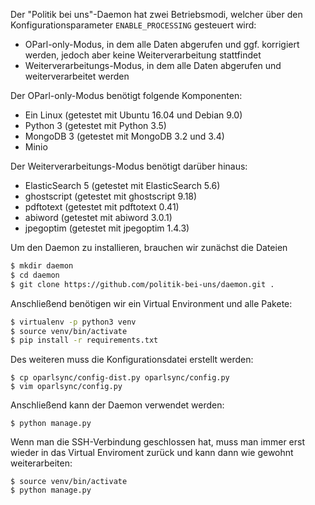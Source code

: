 Der "Politik bei uns"-Daemon hat zwei Betriebsmodi, welcher über den Konfigurationsparameter `ENABLE_PROCESSING` gesteuert wird:
* OParl-only-Modus, in dem alle Daten abgerufen und ggf. korrigiert werden, jedoch aber keine Weiterverarbeitung stattfindet
* Weiterverarbeitungs-Modus, in dem alle Daten abgerufen und weiterverarbeitet werden

Der OParl-only-Modus benötigt folgende Komponenten:
* Ein Linux (getestet mit Ubuntu 16.04 und Debian 9.0)
* Python 3 (getestet mit Python 3.5)
* MongoDB 3 (getestet mit MongoDB 3.2 und 3.4)
* Minio

Der Weiterverarbeitungs-Modus benötigt darüber hinaus:
* ElasticSearch 5 (getestet mit ElasticSearch 5.6)
* ghostscript (getestet mit ghostscript 9.18)
* pdftotext (getestet mit pdftotext 0.41)
* abiword (getestet mit abiword 3.0.1)
* jpegoptim (getestet mit jpegoptim 1.4.3)

Um den Daemon zu installieren, brauchen wir zunächst die Dateien

```bash
$ mkdir daemon
$ cd daemon
$ git clone https://github.com/politik-bei-uns/daemon.git .
```

Anschließend benötigen wir ein Virtual Environment und alle Pakete:
```bash
$ virtualenv -p python3 venv 
$ source venv/bin/activate
$ pip install -r requirements.txt
```

Des weiteren muss die Konfigurationsdatei erstellt werden:
```
$ cp oparlsync/config-dist.py oparlsync/config.py
$ vim oparlsync/config.py
```

Anschließend kann der Daemon verwendet werden:
```
$ python manage.py
```

Wenn man die SSH-Verbindung geschlossen hat, muss man immer erst wieder in das Virtual Enviroment zurück und kann dann wie gewohnt weiterarbeiten:
```
$ source venv/bin/activate
$ python manage.py
```